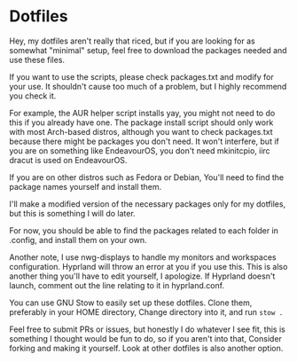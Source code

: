 # Dotfiles
Hey, my dotfiles aren't really that riced, but if you are looking for as somewhat "minimal" setup, feel free to download the packages needed and use these files.

If you want to use the scripts, please check packages.txt and modify for your use. 
It shouldn't cause too much of a problem, but I highly recommend you check it.

For example, the AUR helper script installs yay, you might not need to do this if you already have one.
The package install script should only work with most Arch-based distros, although you want to check packages.txt because there might be packages you don't need.
It won't interfere, but if you are on something like EndeavourOS, you don't need mkinitcpio, iirc dracut is used on EndeavourOS.

If you are on other distros such as Fedora or Debian, You'll need to find the package names yourself and install them.

I'll make a modified version of the necessary packages only for my dotfiles, but this is something I will do later.

For now, you should be able to find the packages related to each folder in .config, and install them on your own.

Another note, I use nwg-displays to handle my monitors and workspaces configuration. Hyprland will throw an error at you if you use this. 
This is also another thing you'll have to edit yourself, I apologize. If Hyprland doesn't launch, comment out the line relating to it in hyprland.conf.

You can use GNU Stow to easily set up these dotfiles. Clone them, preferably in your HOME directory, Change directory into it, and run `stow .`

Feel free to submit PRs or issues, but honestly I do whatever I see fit, this is something I thought would be fun to do, so if you aren't into that,
Consider forking and making it yourself. Look at other dotfiles is also another option. 
